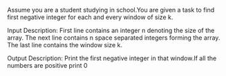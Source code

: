 Assume you are a student studying in school.You are given a task to find first negative integer for each and every window of size k.

Input Description:
First line contains an integer n denoting the size of the array. The next line contains n space separated integers forming the array. The last line contains the window size k.

Output Description:
Print the first negative integer in that window.If all the numbers are positive print 0
